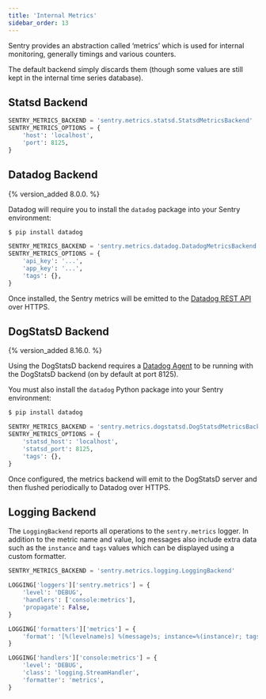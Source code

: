 ```yaml
---
title: 'Internal Metrics'
sidebar_order: 13
---
```


Sentry provides an abstraction called ‘metrics’ which is used for internal monitoring, generally timings and various counters.

The default backend simply discards them (though some values are still kept in the internal time series database).

## Statsd Backend

```python
SENTRY_METRICS_BACKEND = 'sentry.metrics.statsd.StatsdMetricsBackend'
SENTRY_METRICS_OPTIONS = {
    'host': 'localhost',
    'port': 8125,
}
```

## Datadog Backend

{% version_added 8.0.0. %}

Datadog will require you to install the `datadog` package into your Sentry environment:

```bash
$ pip install datadog
```

```python
SENTRY_METRICS_BACKEND = 'sentry.metrics.datadog.DatadogMetricsBackend'
SENTRY_METRICS_OPTIONS = {
    'api_key': '...',
    'app_key': '...',
    'tags': {},
}
```

Once installed, the Sentry metrics will be emitted to the [Datadog REST API](https://docs.datadoghq.com/api/?lang=python#post-time-series-points) over HTTPS.

## DogStatsD Backend

{% version_added 8.16.0. %}

Using the DogStatsD backend requires a [Datadog Agent](https://docs.datadoghq.com/agent/) to be running with the DogStatsD backend (on by default at port 8125).

You must also install the `datadog` Python package into your Sentry environment:

```bash
$ pip install datadog
```

```python
SENTRY_METRICS_BACKEND = 'sentry.metrics.dogstatsd.DogStatsdMetricsBackend'
SENTRY_METRICS_OPTIONS = {
    'statsd_host': 'localhost',
    'statsd_port': 8125,
    'tags': {},
}
```

Once configured, the metrics backend will emit to the DogStatsD server and then flushed periodically to Datadog over HTTPS.

## Logging Backend

The `LoggingBackend` reports all operations to the `sentry.metrics` logger. In addition to the metric name and value, log messages also include extra data such as the `instance` and `tags` values which can be displayed using a custom formatter.

```python
SENTRY_METRICS_BACKEND = 'sentry.metrics.logging.LoggingBackend'

LOGGING['loggers']['sentry.metrics'] = {
    'level': 'DEBUG',
    'handlers': ['console:metrics'],
    'propagate': False,
}

LOGGING['formatters']['metrics'] = {
    'format': '[%(levelname)s] %(message)s; instance=%(instance)r; tags=%(tags)r',
}

LOGGING['handlers']['console:metrics'] = {
    'level': 'DEBUG',
    'class': 'logging.StreamHandler',
    'formatter': 'metrics',
}
```
